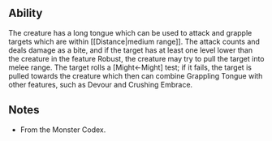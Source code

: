 ## Ability
The creature has a long tongue which can be used to attack and grapple targets which are within [[Distance|medium range]]. The attack counts and deals damage as a bite, and if the target has at least one level lower than the creature in the feature Robust, the creature may try to pull the target into melee range. The target rolls a \[Might←Might\] test; if it fails, the target is pulled towards the creature which then can combine Grappling Tongue with other features, such as Devour and Crushing Embrace.
## Notes
* From the Monster Codex.